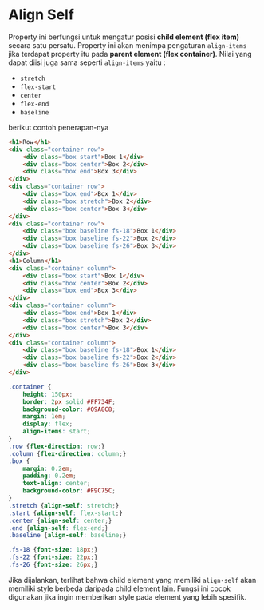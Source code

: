 # Align Self

Property ini berfungsi untuk mengatur posisi **child element (flex item)** secara satu persatu. Property ini akan menimpa pengaturan `align-items` jika terdapat property itu pada **parent element (flex container)**. Nilai yang dapat diisi juga sama seperti `align-items` yaitu :

- `stretch`
- `flex-start`
- `center`
- `flex-end`
- `baseline`

berikut contoh penerapan-nya

```html
<h1>Row</h1>
<div class="container row">
    <div class="box start">Box 1</div>
    <div class="box center">Box 2</div>
    <div class="box end">Box 3</div>
</div>
<div class="container row">
    <div class="box end">Box 1</div>
    <div class="box stretch">Box 2</div>
    <div class="box center">Box 3</div>
</div>
<div class="container row">
    <div class="box baseline fs-18">Box 1</div>
    <div class="box baseline fs-22">Box 2</div>
    <div class="box baseline fs-26">Box 3</div>
</div>
<h1>Column</h1>
<div class="container column">
    <div class="box start">Box 1</div>
    <div class="box center">Box 2</div>
    <div class="box end">Box 3</div>
</div>
<div class="container column">
    <div class="box end">Box 1</div>
    <div class="box stretch">Box 2</div>
    <div class="box center">Box 3</div>
</div>
<div class="container column">
    <div class="box baseline fs-18">Box 1</div>
    <div class="box baseline fs-22">Box 2</div>
    <div class="box baseline fs-26">Box 3</div>
</div>
```

```css
.container {
    height: 150px;
    border: 2px solid #FF734F;
    background-color: #09A8C8;
    margin: 1em;
    display: flex;
    align-items: start;
}
.row {flex-direction: row;}
.column {flex-direction: column;}
.box {
    margin: 0.2em;
    padding: 0.2em;
    text-align: center;
    background-color: #F9C75C;
}
.stretch {align-self: stretch;}
.start {align-self: flex-start;}
.center {align-self: center;}
.end {align-self: flex-end;}
.baseline {align-self: baseline;}

.fs-18 {font-size: 18px;}
.fs-22 {font-size: 22px;}
.fs-26 {font-size: 26px;}
```
Jika dijalankan, terlihat bahwa child element yang memiliki `align-self` akan memiliki style berbeda daripada child element lain. Fungsi ini cocok digunakan jika ingin memberikan style pada element yang lebih spesifik.